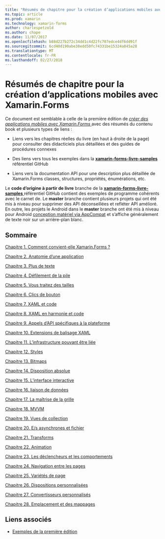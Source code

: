```yaml
---
title: "Résumés de chapitre pour la création d’applications mobiles avec Xamarin.Forms"
ms.topic: article
ms.prod: xamarin
ms.technology: xamarin-forms
author: charlespetzold
ms.author: chape
ms.date: 11/07/2017
ms.openlocfilehash: b88d227b272c34dd1c4d22fc707edce4df6dd91f
ms.sourcegitcommit: 6cd40d190abe38edd50fc74331be15324a845a28
ms.translationtype: MT
ms.contentlocale: fr-FR
ms.lasthandoff: 02/27/2018
---
```

# <a name="chapter-summaries-for-creating-mobile-apps-with-xamarinforms"></a>Résumés de chapitre pour la création d’applications mobiles avec Xamarin.Forms

Ce document est semblable à celle de la première édition de [ *créer des applications mobiles avec Xamarin.Forms* ](~/xamarin-forms/creating-mobile-apps-xamarin-forms/index.md) avec des résumés du contenu book et plusieurs types de liens :

- Liens vers les chapitres réelles du livre (en haut à droite de la page) pour consulter des didacticiels plus détaillées et des guides de procédures connexes

- Des liens vers tous les exemples dans la [ **xamarin-forms-livre-samples** ](https://github.com/xamarin/xamarin-forms-book-samples) référentiel GitHub

- Liens vers la documentation API pour une description plus détaillée de Xamarin.Forms classes, structures, propriétés, énumérations, etc.

Le **code d’origine à partir de livre** branche de la [ **xamarin-forms-livre-samples** ](https://github.com/xamarin/xamarin-forms-book-samples) référentiel GitHub contient des exemples de programme cohérents avec le carnet de. Le **master** branche contient plusieurs projets qui ont été mis à niveau pour supprimer des API déconseillées et refléter API amélioré. En outre, les projets le Android dans le **master** branche ont été mis à niveau pour Android [conception matériel via AppCompat](~/xamarin-forms/platform/android/index.md) et s’affiche généralement de texte noir sur un arrière-plan blanc.

## <a name="contents"></a>Sommaire

[Chapitre 1. Comment convient-elle Xamarin.Forms ?](chapter01.md)

[Chapitre 2. Anatomie d’une application](chapter02.md)

[Chapitre 3. Plus de texte](chapter03.md)

[Chapitre 4. Défilement de la pile](chapter04.md)

[Chapitre 5. Vous traitez des tailles](chapter05.md)

[Chapitre 6. Clics de bouton](chapter06.md)

[Chapitre 7. XAML et code](chapter07.md)

[Chapitre 8. XAML en harmonie et code](chapter08.md)

[Chapitre 9. Appels d’API spécifiques à la plateforme](chapter09.md)

[Chapitre 10. Extensions de balisage XAML](chapter10.md)

[Chapitre 11. L’infrastructure pouvant être liée](chapter11.md)

[Chapitre 12. Styles](chapter12.md)

[Chapitre 13. Bitmaps](chapter13.md)

[Chapitre 14. Disposition absolue](chapter14.md)

[Chapitre 15. L’interface interactive](chapter15.md)

[Chapitre 16. liaison de données](chapter16.md)

[Chapitre 17. La maîtrise de la grille](chapter17.md)

[Chapitre 18. MVVM](chapter18.md)

[Chapitre 19. Vues de collection](chapter19.md)

[Chapitre 20. E/s asynchrones et fichier](chapter20.md)

[Chapitre 21. Transforms](chapter21.md)

[Chapitre 22. Animation](chapter22.md)

[Chapitre 23. Les déclencheurs et les comportements](chapter23.md)

[Chapitre 24. Navigation entre les pages](chapter24.md)

[Chapitre 25. Variétés de page](chapter25.md)

[Chapitre 26. Dispositions personnalisées](chapter26.md)

[Chapitre 27. Convertisseurs personnalisés](chapter27.md)

[Chapitre 28. Emplacement et des mappages](chapter28.md)



## <a name="related-links"></a>Liens associés

- [Exemples de la première édition](https://github.com/xamarin/xamarin-forms-book-samples)
